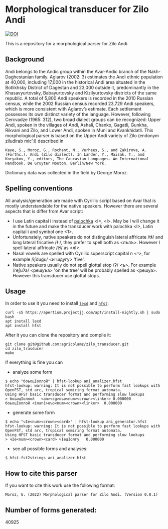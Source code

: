 # Morphological transducer for Zilo Andi

[![DOI](https://zenodo.org/badge/540707556.svg)](https://zenodo.org/badge/latestdoi/540707556)

This is a repository for a morphological parser for Zilo Andi.

## Background

Andi belongs to the Andic group within the Avar-Andic branch of the Nakh-Daghestanian family. Aglarov (2002: 3) estimates the Andi ethnic population at 40,000, including 17,000 in the historical Andi area situated in the Botlikhsky District of Dagestan and 23,000 outside it, predominantly in the Khasavyurtovsky, Babayurtovsky and Kizilyurtovsky districts of the same republic. A total of 5,800 Andi speakers is recorded in the 2010 Russian census, while the 2002 Russian census recorded 23,729 Andi speakers, which is more consistent with Aglarov’s estimate. Each settlement possesses its own distinct variety of the language. However, following Cercvadze (1965: 312), two broad dialect groups can be recognized: Upper Andi, spoken in the villages of Andi, Ashali, Chanko, Gagatli, Gunkha, Rikvani and Zilo, and Lower Andi, spoken in Muni and Kvankhidatli. This morphological parser is based on the Upper Andi variety of Zilo (endonym ziludirab mic’ːi) described in

```
Kaye, S., Moroz, G., Rochant, N., Verhees, S., and Zakirova, A. (Forthc.). Andi (Zilo dialect). In Lander, Y., Maisak, T., and Koryakov, Y., editors, The Caucasian Languages. An International Handbook. De Gruyter Mouton, Berlin/New York.
```

Dictionary data was collected in the field by George Moroz.

## Spelling conventions

All analysis/generation are made with Cyrillic script based on Avar that is mostly understandable for the native speakers. However there are several aspects that is differ from Avar script:

- I use Latin capital i instead of [palochka](https://en.wikipedia.org/wiki/Palochka) <Ӏ>, <ӏ>. May be I will change it in the future and make the transducer work with palochka <Ӏ>, Latin capital i and symbol one <1>.
- Unfortunately, native speakers do not distinguish lateral affricate /tɬ/ and long lateral fricative /ɬː/, they prefer to spell both as <лълъ>. However I spell lateral affricate /tɬ/ as <лI>.
- Nasal vowels are spelled with Cyrillic superscript capital n <ᵸ>, for example /ĩʃduɡu/ <иᵸшдугу> 'five'.
- Native speakers usually do not spell glottal stop /ʔ/ <ъ>. For example /reʃuʔa/ <решуъа> 'on the tree' will be probably spelled as <решуа>. However this transducer use glottal stops.

## Usage

In order to use it you need to install [`lexd`](https://github.com/apertium/lexd) and [`hfst`](https://github.com/hfst/hfst):

```
curl -sS https://apertium.projectjj.com/apt/install-nightly.sh | sudo bash
apt install lexd
apt install hfst
```

After it you can clone the repository and compile it:

```
git clone git@github.com:agricolamz/zilo_transducer.git
cd zilo_trasducer
make
```

If everything is fine you can 

- analyze some form

```
$ echo "боъоцIоллой" | hfst-lookup ani_analizer.hfst 
hfst-lookup: warning: It is not possible to perform fast lookups with OpenFST, std arc, tropical semiring format automata.
Using HFST basic transducer format and performing slow lookups
> боъоцIоллой	<an><sg>оъо<num><crown><linker>	0.000000
боъоцIоллой	<inan1>оъо<num><crown><linker>	0.000000
```

- generate some form

```
$ echo "чIе<num><crown><card>" | hfst-lookup ani_generator.hfst 
hfst-lookup: warning: It is not possible to perform fast lookups with OpenFST, std arc, tropical semiring format automata.
Using HFST basic transducer format and performing slow lookups
> чIе<num><crown><card>	чIецIолгу	0.000000
```

- see all possible forms and analyses:

```
$ hfst-fst2strings ani_analizer.hfst
```

## How to cite this parser

If you want to cite this work use the following format:

```
Moroz, G. (2022) Morphological parser for Zilo Andi. (Version 0.0.1)
```

## Number of forms generated: 

40925

